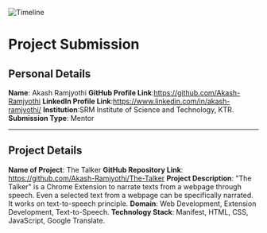 ![Timeline](../assets/Header.png)
# Project Submission
## Personal Details
**Name**: Akash Ramjyothi
**GitHub Profile Link**:https://github.com/Akash-Ramjyothi
**LinkedIn Profile Link**:https://www.linkedin.com/in/akash-ramjyothi/
**Institution**:SRM Institute of Science and Technology, KTR.
**Submission Type**: Mentor
<hr>  

## Project Details
**Name of Project**: The Talker
**GitHub Repository Link**: https://github.com/Akash-Ramjyothi/The-Talker
**Project Description**:  "The Talker" is a Chrome Extension to narrate texts from a webpage through speech. Even a selected text from a webpage can be specifically narrated. It works on text-to-speech principle.
**Domain**: Web Development, Extension Development, Text-to-Speech.
**Technology Stack**: Manifest, HTML, CSS, JavaScript, Google Translate.
